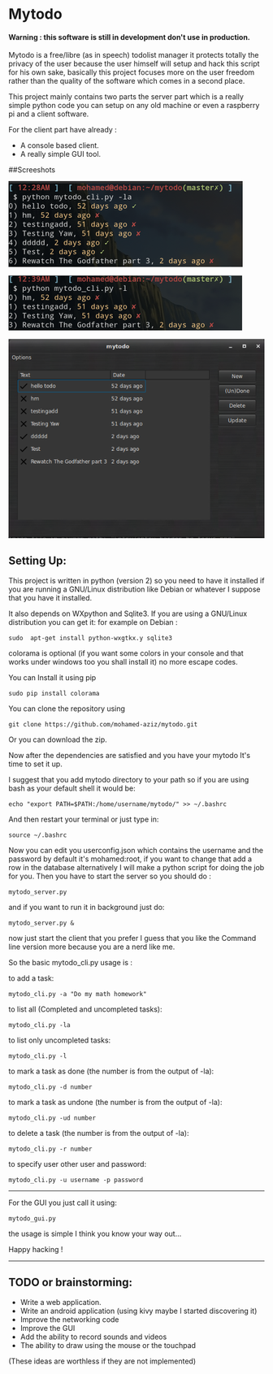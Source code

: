 
# Mytodo

#### Warning : this software is still in development don't use in production.


Mytodo is a free/libre (as in speech) todolist manager it protects totally the privacy of the user because the user himself will setup and hack this script for his own sake, basically this project focuses more on the user freedom rather than the quality of the software which comes in a second place.

This project mainly contains two parts the server part which is a really simple python code you can setup on any old machine or even a raspberry pi and a client software.

For the client part have already :

  - A console based client.
  - A really simple GUI tool.

##Screeshots

![1](screenshots/1.png)

![2](screenshots/2.png)

![3](screenshots/3.png)


## Setting Up:

This project is written in python (version 2) so you need to have it installed if you are running a GNU/Linux distribution like Debian or whatever I suppose that you have it installed.

It also depends on WXpython and Sqlite3.
If you are using a GNU/Linux distribution you can get it:
for example on Debian :

	sudo  apt-get install python-wxgtkx.y sqlite3
colorama is optional (if you want some colors in your console and that works under windows too you shall install it) no more escape codes.

You can Install it using pip

	sudo pip install colorama

You can clone the repository using

	git clone https://github.com/mohamed-aziz/mytodo.git

Or you can download the zip.

Now after the dependencies are satisfied and you have your mytodo It's time to set it up.

I suggest that you add mytodo directory to your path so if you are using bash as your default shell it would be:

	echo "export PATH=$PATH:/home/username/mytodo/" >> ~/.bashrc

And then restart your terminal or just type in:

	source ~/.bashrc

Now you can edit you userconfig.json which contains the username and the password by default it's mohamed:root, if you want to change
that add a row in the database alternatively I will make a python script for doing the job for you.
Then you have to start the server so you should do :

	mytodo_server.py

and if you want to run it in background just do:

	mytodo_server.py &

now just start the client that you prefer I guess that you like the Command line version more because you are a nerd like me.

So the basic mytodo_cli.py usage is :

to add a task:

	mytodo_cli.py -a "Do my math homework"

to list all (Completed and uncompleted tasks):

	mytodo_cli.py -la 

to list only uncompleted tasks:

	mytodo_cli.py -l

to mark a task as done (the number is from the output of -la):

	mytodo_cli.py -d number

to mark a task as undone (the number is from the output of -la):

	mytodo_cli.py -ud number

to delete a task (the number is from the output of -la):

	mytodo_cli.py -r number

to specify user other user and password:

	mytodo_cli.py -u username -p password

------------------

For the GUI you just call it using:

	mytodo_gui.py

the usage is simple I think you know your way out...

Happy hacking !

------------------

## TODO or brainstorming:
  - Write a web application.
  - Write an android application (using kivy maybe I started discovering it)
  - Improve the networking code
  - Improve the GUI
  - Add the ability to record sounds and videos
  - The ability to draw using the mouse or the touchpad


(These ideas are worthless if they are not implemented)

